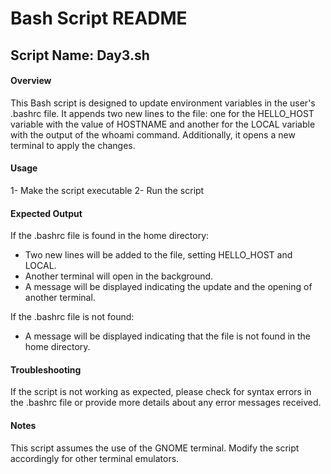 
# Bash Script README
## Script Name: Day3.sh


#### Overview
This Bash script is designed to update environment variables in the user's .bashrc file. It appends two new lines to the file: one for the HELLO_HOST variable with the value of HOSTNAME and another for the LOCAL variable with the output of the whoami command. Additionally, it opens a new terminal to apply the changes.

#### Usage
1- Make the script executable
2- Run the script


#### Expected Output
If the .bashrc file is found in the home directory:
- Two new lines will be added to the file, setting HELLO_HOST and LOCAL.
- Another terminal will open in the background.
- A message will be displayed indicating the update and the opening of another terminal.

If the .bashrc file is not found:
- A message will be displayed indicating that the file is not found in the home directory.

#### Troubleshooting
If the script is not working as expected, please check for syntax errors in the .bashrc file or provide more details about any error messages received.
#### Notes
This script assumes the use of the GNOME terminal. Modify the script accordingly for other terminal emulators.

